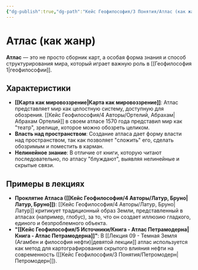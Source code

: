 ```yaml
---
{"dg-publish":true,"dg-path":"Кейс Геофилософия/3 Понятия/Атлас (как жанр)","permalink":"/kejs-geofilosofiya/3-ponyatiya/atlas-kak-zhanr/","dgShowLocalGraph":true}
---
```


# Атлас (как жанр)

**Атлас** — это не просто сборник карт, а особая форма знания и способ структурирования мира, который играет важную роль в [[Геофилософия 1\|геофилософии]].

## Характеристики
- **[[Карта как мировоззрение\|Карта как мировоззрение]]**: Атлас представляет мир как целостную систему, доступную для обозрения. [[Кейс Геофилософия/4 Авторы/Ортелий, Абрахам\|Абрахам Ортелий]] в своем атласе 1570 года представил мир как "театр", зрелище, которое можно обозреть целиком.
- **Власть над пространством**: Создание атласа дает форму власти над пространством, так как позволяет "сложить" его, сделать обозримым и поместить в карман.
- **Нелинейное знание**: В отличие от книги, которую читают последовательно, по атласу "блуждают", выявляя нелинейные и скрытые связи.

## Примеры в лекциях
- **Проклятие Атласа ([[Кейс Геофилософия/4 Авторы/Латур, Бруно\|Латур, Бруно]])**: [[Кейс Геофилософия/4 Авторы/Латур, Бруно\|Латур]] критикует традиционный образ Земли, представленный в атласах (например, глобус), за то, что он создает иллюзию гладкого, единого и безпроблемного объекта.
- **"[[Кейс Геофилософия/5 Источники/Книга - Атлас Петрамодерна\|Книга - Атлас Петрамодерна]]"**: В [[Лекция 09 - Темная Земля (Агамбен и философия нефти)\|девятой лекции]] атлас используется как метод для картографирования скрытого влияния нефти на современность ([[Кейс Геофилософия/3 Понятия/Петромодерн\|Петромодерн]]).